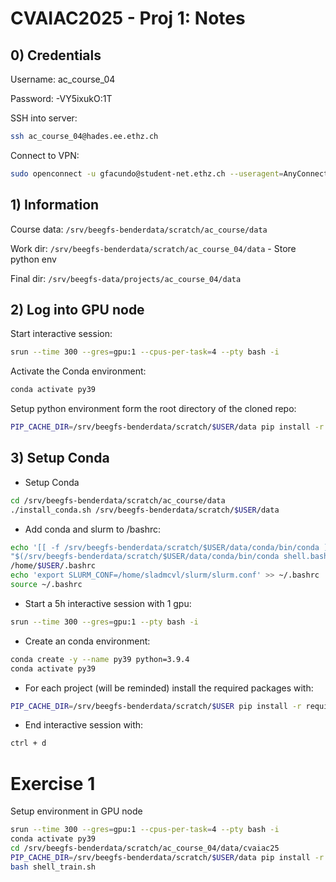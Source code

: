# CVAIAC2025 - Proj 1: Notes

## 0) Credentials
Username: ac_course_04

Password: -VY5ixukO:1T

SSH into server:
```bash
ssh ac_course_04@hades.ee.ethz.ch
```

Connect to VPN: 
```bash
sudo openconnect -u gfacundo@student-net.ethz.ch --useragent=AnyConnect -g student-net sslvpn.ethz.ch
```


## 1) Information
Course data: `/srv/beegfs-benderdata/scratch/ac_course/data`

Work dir: `/srv/beegfs-benderdata/scratch/ac_course_04/data`
	- Store python env

Final dir: `/srv/beegfs-data/projects/ac_course_04/data`


## 2) Log into GPU node
Start interactive session:
```bash
srun --time 300 --gres=gpu:1 --cpus-per-task=4 --pty bash -i
```

Activate the Conda environment:
```bash
conda activate py39
```

Setup python environment form the root directory of the cloned repo:
```bash
PIP_CACHE_DIR=/srv/beegfs-benderdata/scratch/$USER/data pip install -r requirements.txt
```


## 3) Setup Conda

- Setup Conda
```bash
cd /srv/beegfs-benderdata/scratch/ac_course/data
./install_conda.sh /srv/beegfs-benderdata/scratch/$USER/data
```

- Add conda and slurm to /bashrc:
```bash
echo '[[ -f /srv/beegfs-benderdata/scratch/$USER/data/conda/bin/conda ]] && eval
"$(/srv/beegfs-benderdata/scratch/$USER/data/conda/bin/conda shell.bash hook)"' >>
/home/$USER/.bashrc
echo 'export SLURM_CONF=/home/sladmcvl/slurm/slurm.conf' >> ~/.bashrc
source ~/.bashrc
```

- Start a 5h interactive session with 1 gpu:
```bash
srun --time 300 --gres=gpu:1 --pty bash -i
```

- Create an conda environment:
```bash
conda create -y --name py39 python=3.9.4
conda activate py39
```

- For each project (will be reminded) install the required packages with:
```bash
PIP_CACHE_DIR=/srv/beegfs-benderdata/scratch/$USER pip install -r requirements.txt
```

- End interactive session with:
```bash
ctrl + d
```

# Exercise 1
Setup environment in GPU node
```bash
srun --time 300 --gres=gpu:1 --cpus-per-task=4 --pty bash -i
conda activate py39
cd /srv/beegfs-benderdata/scratch/ac_course_04/data/cvaiac25
PIP_CACHE_DIR=/srv/beegfs-benderdata/scratch/$USER/data pip install -r requirements.txt
bash shell_train.sh
```

